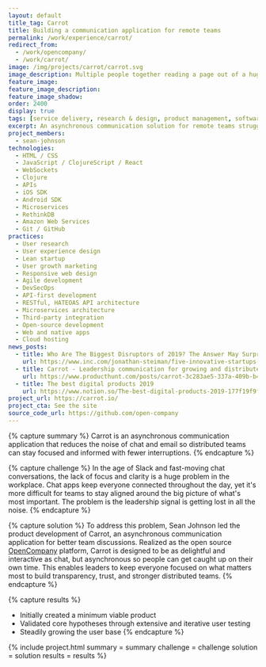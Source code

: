 ```yaml
---
layout: default
title_tag: Carrot
title: Building a communication application for remote teams
permalink: /work/experience/carrot/
redirect_from:
  - /work/opencompany/
  - /work/carrot/
image: /img/projects/carrot/carrot.svg
image_description: Multiple people together reading a page out of a huge newsletter.
feature_image:
feature_image_description:
feature_image_shadow:
order: 2400
display: true
tags: [service delivery, research & design, product management, software delivery, apis, sean johnson]
excerpt: An asynchronous communication solution for remote teams struggling to maintain focus on what matters most.
project_members:
  - sean-johnson
technologies:
  - HTML / CSS
  - JavaScript / ClojureScript / React
  - WebSockets
  - Clojure
  - APIs
  - iOS SDK
  - Android SDK
  - Microservices
  - RethinkDB
  - Amazon Web Services
  - Git / GitHub
practices:
  - User research
  - User experience design
  - Lean startup
  - User growth marketing
  - Responsive web design
  - Agile development
  - DevSecOps
  - API-first development
  - RESTful, HATEOAS API architecture
  - Microservices architecture
  - Third-party integration
  - Open-source development
  - Web and native apps
  - Cloud hosting
news_posts:
  - title: Who Are The Biggest Disruptors of 2019? The Answer May Surprise You
    url: https://www.inc.com/jonathan-steiman/five-innovative-startups-to-watch-in-2019.html
  - title: Carrot - Leadership communication for growing and distributed teams
    url: https://www.producthunt.com/posts/carrot-3c283ae5-337a-409b-b48f-72f15dbcc454
  - title: The best digital products 2019
    url: https://www.notion.so/The-best-digital-products-2019-177f19f9f8e448ffa4e605089a071935
project_url: https://carrot.io/
project_cta: See the site
source_code_url: https://github.com/open-company
---
```


{% capture summary %}
Carrot is an asynchronous communication application that reduces the noise of chat and
email so distributed teams can stay focused and informed with fewer interruptions.
{% endcapture %}

{% capture challenge %}
In the age of Slack and fast-moving chat conversations, the lack of focus
and clarity is a huge problem in the workplace. Chat apps keep everyone
connected throughout the day, yet it's more difficult for teams to stay
aligned around the big picture of what's most important. The problem is
the leadership signal is getting lost in all the noise.
{% endcapture %}

{% capture solution %}
To address this problem, Sean Johnson led the product development of Carrot,
an asynchronous communication application for better team discussions.
Realized as the open source [OpenCompany](https://github.com/open-company)
platform, Carrot is designed to be as delightful and interactive as chat, but
asynchronous so people can get caught up on their own time. This enables leaders
to keep everyone focused on what matters most to build transparency, trust, and
stronger distributed teams.
{% endcapture %}

{% capture results %}
- Initially created a minimum viable product
- Validated core hypotheses through extensive and iterative user testing
- Steadily growing the user base
{% endcapture %}

{% include project.html
  summary = summary
  challenge = challenge
  solution = solution
  results = results
%}
